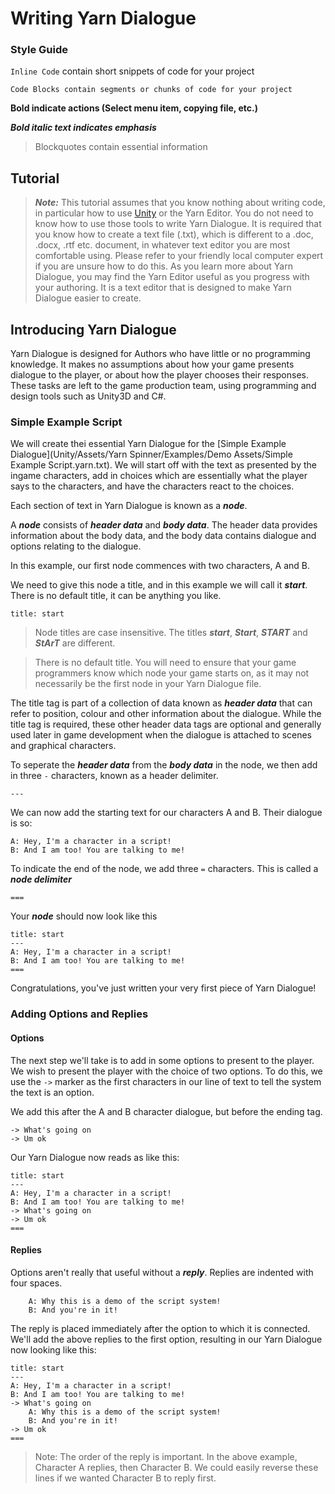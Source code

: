 # Writing Yarn Dialogue

### Style Guide

`Inline Code` contain short snippets of code for your project

    Code Blocks contain segments or chunks of code for your project

**Bold indicate actions (Select menu item, copying file, etc.)**

***Bold italic text indicates emphasis***

> Blockquotes contain essential information

## Tutorial

> ***Note:*** This tutorial assumes that you know nothing about writing code, in particular how to use [Unity](http://www.unity3d.com) or the Yarn Editor.
> You do not need to know how to use those tools to write Yarn Dialogue. It is required that you know how to create a text file (.txt), which is different to a .doc, .docx, .rtf etc. document, in whatever text editor you are most comfortable using. Please refer to your friendly local computer expert if you are unsure how to do this.
> As you learn more about Yarn Dialogue, you may find the Yarn Editor useful as you progress with your authoring. It is a text editor that is designed to make Yarn Dialogue easier to create. 

## Introducing Yarn Dialogue

Yarn Dialogue is designed for Authors who have little or no programming knowledge. It makes no assumptions about how your game presents dialogue to the player, or about how the player chooses their responses. These tasks are left to the game production team, using programming and design tools such as Unity3D and C#.

### Simple Example Script

We will create thei essential Yarn Dialogue for the [Simple Example Dialogue](Unity/Assets/Yarn Spinner/Examples/Demo Assets/Simple Example Script.yarn.txt). We will start off with the text as presented by the ingame characters, add in choices which are essentially what the player says to the characters, and have the characters react to the choices.

Each section of text in Yarn Dialogue is known as a ***node***.

A ***node*** consists of ***header data*** and ***body data***. The header data provides information about the body data, and the body data contains dialogue and options relating to the dialogue.

In this example, our first node commences with two characters, A and B.

We need to give this node a title, and in this example we will call it
***start***. There is no default title, it can be anything you like.
```
title: start
```

> Node titles are case insensitive. The titles ***start***, ***Start***, ***START*** and ***StArT*** are different.

> There is no default title. You will need to ensure that your game programmers know which node your game starts on, as it may not necessarily be the first node in your Yarn Dialogue file.

The title tag is part of a collection of data known as ***header data*** that can refer to position, colour and other information about the dialogue. While the title tag is required, these other header data tags are optional and generally used later in game development when the dialogue is attached to scenes and graphical characters.

To seperate the ***header data*** from the ***body data*** in the node, we then add in three `-` characters, known as a header delimiter.
```
---
```
We can now add the starting text for our characters A and B. Their dialogue is so:
```
A: Hey, I'm a character in a script!
B: And I am too! You are talking to me!

```
To indicate the end of the node, we add three `=` characters. This is called a ***node delimiter***
```
===
```

Your ***node*** should now look like this
```
title: start
---
A: Hey, I'm a character in a script!
B: And I am too! You are talking to me!
===
```

Congratulations, you've just written your very first piece of Yarn Dialogue!

### Adding Options and Replies

#### Options
The next step we'll take is to add in some options to present to the player.  We wish to present the player with the choice of two options. To do this, we use the `->` marker as the first characters in our line of text to tell the system the text is an option.

We add this after the A and B character dialogue, but before the ending tag.
```
-> What's going on
-> Um ok
```

Our Yarn Dialogue now reads as like this:
```
title: start
---
A: Hey, I'm a character in a script!
B: And I am too! You are talking to me!
-> What's going on
-> Um ok
===
```

#### Replies
Options aren't really that useful without a ***reply***. Replies are indented with four spaces.
```
    A: Why this is a demo of the script system!
    B: And you're in it!
```
The reply is placed immediately after the option to which it is connected. We'll add the above replies to the first option, resulting in our Yarn Dialogue now looking like this:
```
title: start
---
A: Hey, I'm a character in a script!
B: And I am too! You are talking to me!
-> What's going on
    A: Why this is a demo of the script system!
    B: And you're in it!
-> Um ok
===
```
> Note: The order of the reply is important. In the above example, Character A replies, then Character B. We could easily reverse these lines if we wanted Character B to reply first.

